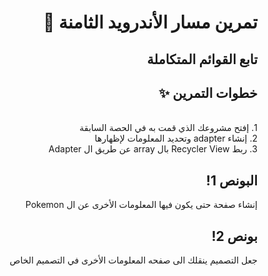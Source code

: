 <div dir = "rtl">

#   تمرين مسار الأندرويد الثامنة 💚
## تابع القوائم المتكاملة

## خطوات التمرين ✨
<br>
1. إفتح مشروعك الذي قمت به في الحصة السابقة 
<br>
2. إنشاء adapter وتحديد المعلومات لإظهارها
<br>
3. ربط Recycler View بال array عن طريق ال Adapter
<br>

## البونص 1!
إنشاء صفحة حتى يكون فيها المعلومات الأخرى عن ال Pokemon 

## بونص 2!
جعل التصميم ينقلك الى صفحه المعلومات الأخرى في التصميم الخاص
<br>


</div>
